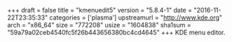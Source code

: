 +++
draft = false
title = "kmenuedit5"
version = "5.8.4-1"
date = "2016-11-22T23:35:33"
categories = ['plasma']
upstreamurl = "http://www.kde.org"
arch = "x86_64"
size = "772208"
usize = "1604838"
sha1sum = "59a79a02ceb4540fc5f26b443656380bc4cd4645"
+++
KDE menu editor.